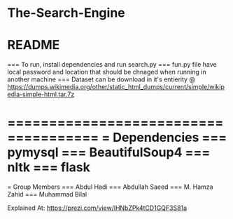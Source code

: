 # The-Search-Engine
README
=================================


=== To run, install dependencies and run search.py
=== fun.py file have local password and location that should be chnaged when running in another machine 
=== Dataset can be download in it's entierity @ https://dumps.wikimedia.org/other/static_html_dumps/current/simple/wikipedia-simple-html.tar.7z

=====================================
= Dependencies
=== pymysql
=== BeautifulSoup4
=== nltk
=== flask
=====================================

= Group Members
=== Abdul Hadi
=== Abdullah Saeed
=== M. Hamza Zahid
=== Muhammad Bilal

Explained At: https://prezi.com/view/lHNbZPk4tCD1GQF3S81a
